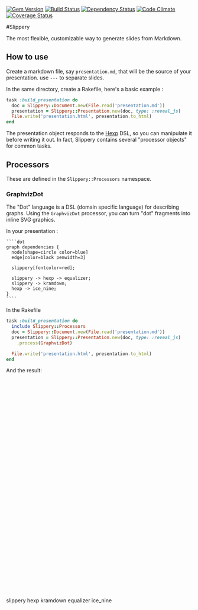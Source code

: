 [![Gem Version](https://badge.fury.io/rb/slippery.png)][gem]
[![Build Status](https://secure.travis-ci.org/plexus/slippery.png?branch=master)][travis]
[![Dependency Status](https://gemnasium.com/plexus/slippery.png)][gemnasium]
[![Code Climate](https://codeclimate.com/github/plexus/slippery.png)][codeclimate]
[![Coverage Status](https://coveralls.io/repos/plexus/slippery/badge.png?branch=master)][coveralls]

[gem]: https://rubygems.org/gems/slippery
[travis]: https://travis-ci.org/plexus/slippery
[gemnasium]: https://gemnasium.com/plexus/slippery
[codeclimate]: https://codeclimate.com/github/plexus/slippery
[coveralls]: https://coveralls.io/r/plexus/slippery

#Slippery

The most flexible, customizable way to generate slides from Markdown.

## How to use

Create a markdown file, say `presentation.md`, that will be the source of your presentation. use `---` to separate slides.

In the same directory, create a Rakefile, here's a basic example :

```ruby
task :build_presentation do
  doc = Slippery::Document.new(File.read('presentation.md'))
  presentation = Slippery::Presentation.new(doc, type: :reveal_js)
  File.write('presentation.html', presentation.to_html)
end
```

The presentation object responds to the [Hexp](http://github.com/plexus/hexp) DSL, so you can manipulate it before writing it out. In fact, Slippery contains several "processor objects" for common tasks.

## Processors

These are defined in the `Slippery::Processors` namespace.

### GraphvizDot

The "Dot" language is a DSL (domain specific language) for describing graphs. Using the `GraphvizDot` processor, you can turn "dot" fragments into inline SVG graphics.

In your presentation :

    ````dot
    graph dependencies {
      node[shape=circle color=blue]
      edge[color=black penwidth=3]

      slippery[fontcolor=red];

      slippery -> hexp -> equalizer;
      slippery -> kramdown;
      hexp -> ice_nine;
    }
    ````

In the Rakefile

```ruby
task :build_presentation do
  include Slippery::Processors
  doc = Slippery::Document.new(File.read('presentation.md'))
  presentation = Slippery::Presentation.new(doc, type: :reveal_js)
    .process(GraphvizDot)

  File.write('presentation.html', presentation.to_html)
end
```

And the result:

<svg width="305pt" height="432pt"
 viewBox="0.00 0.00 305.00 432.00" xmlns="http://www.w3.org/2000/svg" xmlns:xlink="http://www.w3.org/1999/xlink">
<g id="graph1" class="graph" transform="scale(1 1) rotate(0) translate(4 428)">
<title>dependencies</title>
<polygon fill="white" stroke="white" points="-4,5 -4,-428 302,-428 302,5 -4,5"/>
<!-- slippery -->
<g id="node1" class="node"><title>slippery</title>
<ellipse fill="none" stroke="blue" cx="176" cy="-369" rx="53.9477" ry="54.4472"/>
<text text-anchor="middle" x="176" y="-365.4" font-family="Times Roman,serif" font-size="14.00" fill="red">slippery</text>
</g>
<!-- hexp -->
<g id="node3" class="node"><title>hexp</title>
<ellipse fill="none" stroke="blue" cx="118" cy="-214" rx="34.8574" ry="35.3553"/>
<text text-anchor="middle" x="118" y="-210.4" font-family="Times Roman,serif" font-size="14.00">hexp</text>
</g>
<!-- slippery&#45;&gt;hexp -->
<g id="edge2" class="edge"><title>slippery&#45;&gt;hexp</title>
<path fill="none" stroke="black" stroke-width="3" d="M156.848,-317.818C149.486,-298.144 141.164,-275.903 134.115,-257.067"/>
<polygon fill="black" stroke="black" points="137.34,-255.699 130.558,-247.56 130.784,-258.152 137.34,-255.699"/>
</g>
<!-- kramdown -->
<g id="node6" class="node"><title>kramdown</title>
<ellipse fill="none" stroke="blue" cx="234" cy="-214" rx="63.1385" ry="63.6396"/>
<text text-anchor="middle" x="234" y="-210.4" font-family="Times Roman,serif" font-size="14.00">kramdown</text>
</g>
<!-- slippery&#45;&gt;kramdown -->
<g id="edge5" class="edge"><title>slippery&#45;&gt;kramdown</title>
<path fill="none" stroke="black" stroke-width="3" d="M195.152,-317.818C199.302,-306.726 203.758,-294.819 208.119,-283.166"/>
<polygon fill="black" stroke="black" points="211.524,-284.053 211.75,-273.46 204.968,-281.6 211.524,-284.053"/>
</g>
<!-- equalizer -->
<g id="node4" class="node"><title>equalizer</title>
<ellipse fill="none" stroke="blue" cx="56" cy="-57" rx="56.0679" ry="56.5685"/>
<text text-anchor="middle" x="56" y="-53.4" font-family="Times Roman,serif" font-size="14.00">equalizer</text>
</g>
<!-- hexp&#45;&gt;equalizer -->
<g id="edge3" class="edge"><title>hexp&#45;&gt;equalizer</title>
<path fill="none" stroke="black" stroke-width="3" d="M104.851,-180.704C97.7925,-162.829 88.8602,-140.211 80.5698,-119.217"/>
<polygon fill="black" stroke="black" points="83.7433,-117.724 76.8149,-109.709 77.2326,-120.295 83.7433,-117.724"/>
</g>
<!-- ice_nine -->
<g id="node8" class="node"><title>ice_nine</title>
<ellipse fill="none" stroke="blue" cx="181" cy="-57" rx="51.1176" ry="51.6188"/>
<text text-anchor="middle" x="181" y="-53.4" font-family="Times Roman,serif" font-size="14.00">ice_nine</text>
</g>
<!-- hexp&#45;&gt;ice_nine -->
<g id="edge7" class="edge"><title>hexp&#45;&gt;ice_nine</title>
<path fill="none" stroke="black" stroke-width="3" d="M131.207,-181.088C138.973,-161.733 149.01,-136.72 158.036,-114.228"/>
<polygon fill="black" stroke="black" points="161.357,-115.35 161.833,-104.766 154.86,-112.744 161.357,-115.35"/>
</g>
</g>
</svg>
